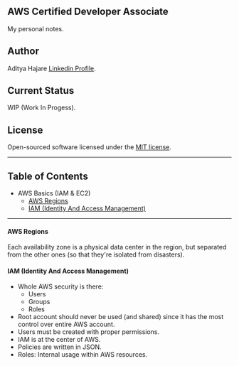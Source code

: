 ## AWS Certified Developer Associate
My personal notes.

## Author
Aditya Hajare [Linkedin Profile](https://in.linkedin.com/in/aditya-hajare).

## Current Status
WIP (Work In Progess).

## License
Open-sourced software licensed under the [MIT license](http://opensource.org/licenses/MIT).

**************

## Table of Contents
- AWS Basics (IAM & EC2)
    - [AWS Regions](#aws-regions)
    - [IAM (Identity And Access Management)](#iam-basics)

---

#### AWS Regions
Each availability zone is a physical data center in the region, but separated from the other ones (so that they're isolated from disasters).

#### IAM (Identity And Access Management)
- Whole AWS security is there:
    * Users
    * Groups
    * Roles
- Root account should never be used (and shared) since it has the most control over entire AWS account.
- Users must be created with proper permissions.
- IAM is at the center of AWS.
- Policies are written in JSON.
- Roles: Internal usage within AWS resources.